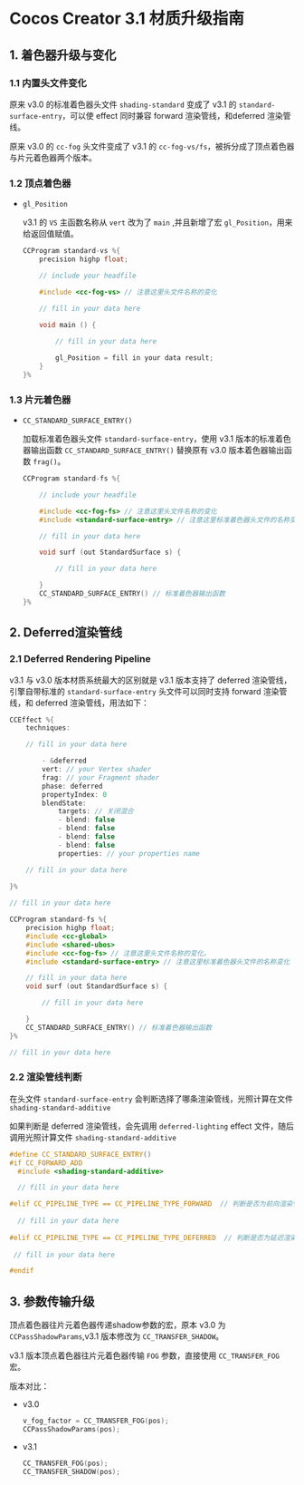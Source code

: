 
# Cocos Creator 3.1 材质升级指南

## 1. 着色器升级与变化

### 1.1 内置头文件变化

原来 v3.0 的标准着色器头文件 `shading-standard` 变成了 v3.1 的 `standard-surface-entry`，可以使 effect 同时兼容 forward 渲染管线，和deferred 渲染管线。

原来 v3.0 的 `cc-fog` 头文件变成了 v3.1 的 `cc-fog-vs/fs`，被拆分成了顶点着色器与片元着色器两个版本。

### 1.2 顶点着色器

- `gl_Position`

    v3.1 的 `VS` 主函数名称从 `vert` 改为了 `main` ,并且新增了宏 `gl_Position`，用来给返回值赋值。

    ```c
    CCProgram standard-vs %{
        precision highp float;  

        // include your headfile

        #include <cc-fog-vs> // 注意这里头文件名称的变化
    
        // fill in your data here

        void main () {
        
            // fill in your data here

            gl_Position = fill in your data result;
        }
    }%
    ```

### 1.3 片元着色器

- `CC_STANDARD_SURFACE_ENTRY()`

    加载标准着色器头文件 `standard-surface-entry`，使用 v3.1 版本的标准着色器输出函数 `CC_STANDARD_SURFACE_ENTRY()` 替换原有 v3.0 版本着色器输出函数 `frag()`。

    ```c
    CCProgram standard-fs %{
  
        // include your headfile
   
        #include <cc-fog-fs> // 注意这里头文件名称的变化
        #include <standard-surface-entry> // 注意这里标准着色器头文件的名称变化

        // fill in your data here

        void surf (out StandardSurface s) {
 
            // fill in your data here

        }
        CC_STANDARD_SURFACE_ENTRY() // 标准着色器输出函数
    }%
    ```

## 2. Deferred渲染管线

### 2.1  Deferred Rendering Pipeline

v3.1 与 v3.0 版本材质系统最大的区别就是 v3.1 版本支持了 deferred 渲染管线，引擎自带标准的 `standard-surface-entry` 头文件可以同时支持 forward 渲染管线，和 deferred 渲染管线，用法如下：

```c
CCEffect %{
    techniques:

    // fill in your data here

        - &deferred
        vert: // your Vertex shader
        frag: // your Fragment shader
        phase: deferred
        propertyIndex: 0
        blendState:
            targets: // 关闭混合
            - blend: false
            - blend: false
            - blend: false
            - blend: false
            properties: // your properties name

    // fill in your data here
            
}%

// fill in your data here

CCProgram standard-fs %{
    precision highp float;
    #include <cc-global>
    #include <shared-ubos>
    #include <cc-fog-fs> // 注意这里头文件名称的变化。
    #include <standard-surface-entry> // 注意这里标准着色器头文件的名称变化

    // fill in your data here
    void surf (out StandardSurface s) {

        // fill in your data here

    }
    CC_STANDARD_SURFACE_ENTRY() // 标准着色器输出函数
}%

// fill in your data here

```

### 2.2  渲染管线判断

在头文件 `standard-surface-entry` 会判断选择了哪条渲染管线，光照计算在文件 `shading-standard-additive`

如果判断是 deferred 渲染管线，会先调用 `deferred-lighting` effect 文件，随后调用光照计算文件 `shading-standard-additive`

```c
#define CC_STANDARD_SURFACE_ENTRY()                                 
#if CC_FORWARD_ADD                                                 
  #include <shading-standard-additive>

  // fill in your data here

#elif CC_PIPELINE_TYPE == CC_PIPELINE_TYPE_FORWARD  // 判断是否为前向渲染管线
 
  // fill in your data here
   
#elif CC_PIPELINE_TYPE == CC_PIPELINE_TYPE_DEFERRED  // 判断是否为延迟渲染管线
       
 // fill in your data here

#endif
```

## 3. 参数传输升级

顶点着色器往片元着色器传递shadow参数的宏，原本 v3.0 为 `CCPassShadowParams`,v3.1 版本修改为 `CC_TRANSFER_SHADOW`。

v3.1 版本顶点着色器往片元着色器传输 `FOG` 参数，直接使用 `CC_TRANSFER_FOG` 宏。

版本对比：

- v3.0

    ```c
    v_fog_factor = CC_TRANSFER_FOG(pos);
    CCPassShadowParams(pos);   
    ```

- v3.1

    ```c
    CC_TRANSFER_FOG(pos);
    CC_TRANSFER_SHADOW(pos); 
    ```
